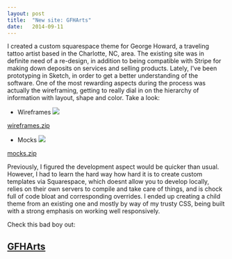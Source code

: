 ```yaml
---
layout: post
title:  "New site: GFHArts"
date:   2014-09-11 
---
```


 
I created a custom squarespace theme for George Howard, a traveling tattoo artist based in the Charlotte, NC, area. The existing site was in definite need of a re-design, in addition to being compatible with Stripe for making down deposits on services and selling products. Lately, I've been prototyping in Sketch, in order to get a better understanding of the software. One of the most rewarding aspects during the process was actually the wireframing, getting to really dial in on the hierarchy of information with layout, shape and color. Take a look:

* Wireframes
<a href="{{ site.baseurl }}/assets/img/screens-2/wireframes/Screenshot.png"><img src="{{ site.baseurl }}/assets/img/screens-2/wireframes/Screenshot.png"></a>

<a href="{{ site.baseurl }}/assets/img/screens-2/wireframes/Archive.zip">wireframes.zip</a>

* Mocks 
<a href="{{ site.baseurl }}/assets/img/screens-2/mocks/Screenshot.png"><img src="{{ site.baseurl }}/assets/img/screens-2/mocks/Screenshot.png"></a>

<a href="{{ site.baseurl }}/assets/img/screens-2/mocks/Archive.zip">mocks.zip</a>


Previously, I figured the development aspect would be quicker than usual. However, I had to learn the hard way how hard it is to create custom templates via Squarespace, which doesnt allow you to develop locally, relies on their own servers to compile and take care of things, and is chock full of code bloat and corresponding overrides. I ended up creating a child theme from an existing one and mostly by way of my trusty CSS, being built with a strong emphasis on working well responsively. 

Check this bad boy out: 

## [GFHArts](http://www.gfharts.com/) 